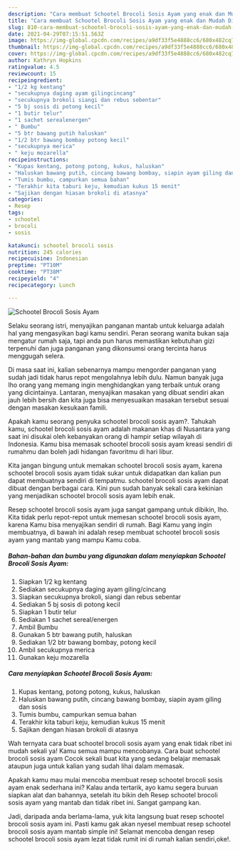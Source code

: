 ```yaml
---
description: "Cara membuat Schootel Brocoli Sosis Ayam yang enak dan Mudah Dibuat"
title: "Cara membuat Schootel Brocoli Sosis Ayam yang enak dan Mudah Dibuat"
slug: 810-cara-membuat-schootel-brocoli-sosis-ayam-yang-enak-dan-mudah-dibuat
date: 2021-04-29T07:15:51.563Z
image: https://img-global.cpcdn.com/recipes/a9df33f5e4888cc6/680x482cq70/schootel-brocoli-sosis-ayam-foto-resep-utama.jpg
thumbnail: https://img-global.cpcdn.com/recipes/a9df33f5e4888cc6/680x482cq70/schootel-brocoli-sosis-ayam-foto-resep-utama.jpg
cover: https://img-global.cpcdn.com/recipes/a9df33f5e4888cc6/680x482cq70/schootel-brocoli-sosis-ayam-foto-resep-utama.jpg
author: Kathryn Hopkins
ratingvalue: 4.5
reviewcount: 15
recipeingredient:
- "1/2 kg kentang"
- "secukupnya daging ayam gilingcincang"
- "secukupnya brokoli siangi dan rebus sebentar"
- "5 bj sosis di potong kecil"
- "1 butir telur"
- "1 sachet serealenergen"
- " Bumbu"
- "5 btr bawang putih haluskan"
- "1/2 btr bawang bombay potong kecil"
- "secukupnya merica"
- " keju mozarella"
recipeinstructions:
- "Kupas kentang, potong potong, kukus, haluskan"
- "Haluskan bawang putih, cincang bawang bombay, siapin ayam giling dan sosis"
- "Tumis bumbu, campurkan semua bahan"
- "Terakhir kita taburi keju, kemudian kukus 15 menit"
- "Sajikan dengan hiasan brokoli di atasnya"
categories:
- Resep
tags:
- schootel
- brocoli
- sosis

katakunci: schootel brocoli sosis 
nutrition: 245 calories
recipecuisine: Indonesian
preptime: "PT10M"
cooktime: "PT38M"
recipeyield: "4"
recipecategory: Lunch

---
```



![Schootel Brocoli Sosis Ayam](https://img-global.cpcdn.com/recipes/a9df33f5e4888cc6/680x482cq70/schootel-brocoli-sosis-ayam-foto-resep-utama.jpg)

Selaku seorang istri, menyajikan panganan mantab untuk keluarga adalah hal yang mengasyikan bagi kamu sendiri. Peran seorang  wanita bukan saja mengatur rumah saja, tapi anda pun harus memastikan kebutuhan gizi terpenuhi dan juga panganan yang dikonsumsi orang tercinta harus menggugah selera.

Di masa  saat ini, kalian sebenarnya mampu mengorder panganan yang sudah jadi tidak harus repot mengolahnya lebih dulu. Namun banyak juga lho orang yang memang ingin menghidangkan yang terbaik untuk orang yang dicintainya. Lantaran, menyajikan masakan yang dibuat sendiri akan jauh lebih bersih dan kita juga bisa menyesuaikan masakan tersebut sesuai dengan masakan kesukaan famili. 



Apakah kamu seorang penyuka schootel brocoli sosis ayam?. Tahukah kamu, schootel brocoli sosis ayam adalah makanan khas di Nusantara yang saat ini disukai oleh kebanyakan orang di hampir setiap wilayah di Indonesia. Kamu bisa memasak schootel brocoli sosis ayam kreasi sendiri di rumahmu dan boleh jadi hidangan favoritmu di hari libur.

Kita jangan bingung untuk memakan schootel brocoli sosis ayam, karena schootel brocoli sosis ayam tidak sukar untuk didapatkan dan kalian pun dapat membuatnya sendiri di tempatmu. schootel brocoli sosis ayam dapat dibuat dengan berbagai cara. Kini pun sudah banyak sekali cara kekinian yang menjadikan schootel brocoli sosis ayam lebih enak.

Resep schootel brocoli sosis ayam juga sangat gampang untuk dibikin, lho. Kita tidak perlu repot-repot untuk memesan schootel brocoli sosis ayam, karena Kamu bisa menyajikan sendiri di rumah. Bagi Kamu yang ingin membuatnya, di bawah ini adalah resep membuat schootel brocoli sosis ayam yang mantab yang mampu Kamu coba.

<!--inarticleads1-->

##### Bahan-bahan dan bumbu yang digunakan dalam menyiapkan Schootel Brocoli Sosis Ayam:

1. Siapkan 1/2 kg kentang
1. Sediakan secukupnya daging ayam giling/cincang
1. Siapkan secukupnya brokoli, siangi dan rebus sebentar
1. Sediakan 5 bj sosis di potong kecil
1. Siapkan 1 butir telur
1. Sediakan 1 sachet sereal/energen
1. Ambil  Bumbu
1. Gunakan 5 btr bawang putih, haluskan
1. Sediakan 1/2 btr bawang bombay, potong kecil
1. Ambil secukupnya merica
1. Gunakan  keju mozarella




<!--inarticleads2-->

##### Cara menyiapkan Schootel Brocoli Sosis Ayam:

1. Kupas kentang, potong potong, kukus, haluskan
1. Haluskan bawang putih, cincang bawang bombay, siapin ayam giling dan sosis
1. Tumis bumbu, campurkan semua bahan
1. Terakhir kita taburi keju, kemudian kukus 15 menit
1. Sajikan dengan hiasan brokoli di atasnya




Wah ternyata cara buat schootel brocoli sosis ayam yang enak tidak ribet ini mudah sekali ya! Kamu semua mampu mencobanya. Cara buat schootel brocoli sosis ayam Cocok sekali buat kita yang sedang belajar memasak ataupun juga untuk kalian yang sudah lihai dalam memasak.

Apakah kamu mau mulai mencoba membuat resep schootel brocoli sosis ayam enak sederhana ini? Kalau anda tertarik, ayo kamu segera buruan siapkan alat dan bahannya, setelah itu bikin deh Resep schootel brocoli sosis ayam yang mantab dan tidak ribet ini. Sangat gampang kan. 

Jadi, daripada anda berlama-lama, yuk kita langsung buat resep schootel brocoli sosis ayam ini. Pasti kamu gak akan nyesel membuat resep schootel brocoli sosis ayam mantab simple ini! Selamat mencoba dengan resep schootel brocoli sosis ayam lezat tidak rumit ini di rumah kalian sendiri,oke!.

